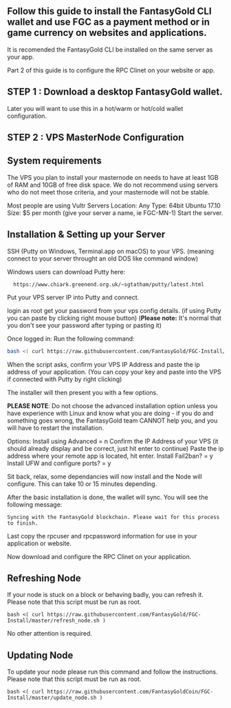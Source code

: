 
## Follow this guide to install the FantasyGold CLI wallet and use FGC as a payment method or in game currency on websites and applications. 

It is recomended the FantasyGold CLI be installed on the same server as your app. 

Part 2 of this guide is to configure the RPC Clinet on your website or app.



## STEP 1 : Download a desktop FantasyGold wallet.

Later you will want to use this in a hot/warm or hot/cold wallet configuration.
  

## STEP 2 : VPS MasterNode Configuration
## System requirements

The VPS you plan to install your masternode on needs to have at least 1GB of RAM and 10GB of free disk space. We do not recommend using servers who do not meet those criteria, and your masternode will not be stable.

Most people are using Vultr Servers
Location: Any
Type: 64bit Ubuntu 17.10
Size: $5 per month
(give your server a name, ie FGC-MN-1)
Start the server.

## Installation & Setting up your Server

SSH (Putty on Windows, Terminal.app on macOS) to your VPS.
  (meaning connect to your server throught an old DOS like command window)

Windows users can download Putty here: 
```
  https://www.chiark.greenend.org.uk/~sgtatham/putty/latest.html
```
Put your VPS server IP into Putty and connect.

login as root 
get your password from your vps config details.
(if using Putty you can paste by clicking right mouse button)
(**Please note:** It's normal that you don't see your password after typing or pasting it) 

Once logged in:
Run the following command:

```bash
bash <( curl https://raw.githubusercontent.com/FantasyGold/FGC-Install/master/install.sh )
```

When the script asks, confirm your VPS IP Address and paste the ip address of your application. (You can copy your key and paste into the VPS if connected with Putty by right clicking)

The installer will then present you with a few options.

**PLEASE NOTE**: Do not choose the advanced installation option unless you have experience with Linux and know what you are doing - if you do and something goes wrong, the FantasyGold team CANNOT help you, and you will have to restart the installation.

Options:
Install using Advanced = n
Confirm the IP Address of your VPS (it should already display and be correct, just hit enter to continue)
Paste the ip address where your remote app is located, hit enter.
Install Fail2ban? = y
Install UFW and configure ports? = y

Sit back, relax, some dependancies will now install and the Node will configure.
This can take 10 or 15 minutes depending.

After the basic installation is done, the wallet will sync. You will see the following message:

```
Syncing with the FantasyGold blockchain. Please wait for this process to finish.

```

Last copy the rpcuser and rpcpassword information for use in your application or website.

Now download and configure the RPC Clinet on your application.

## Refreshing Node

If your node is stuck on a block or behaving badly, you can refresh it.
Please note that this script must be run as root.

```
bash <( curl https://raw.githubusercontent.com/FantasyGold/FGC-Install/master/refresh_node.sh )
```

No other attention is required.

## Updating Node

To update your node please run this command and follow the instructions.
Please note that this script must be run as root.

```
bash <( curl https://raw.githubusercontent.com/FantasyGoldCoin/FGC-Install/master/update_node.sh )
```
